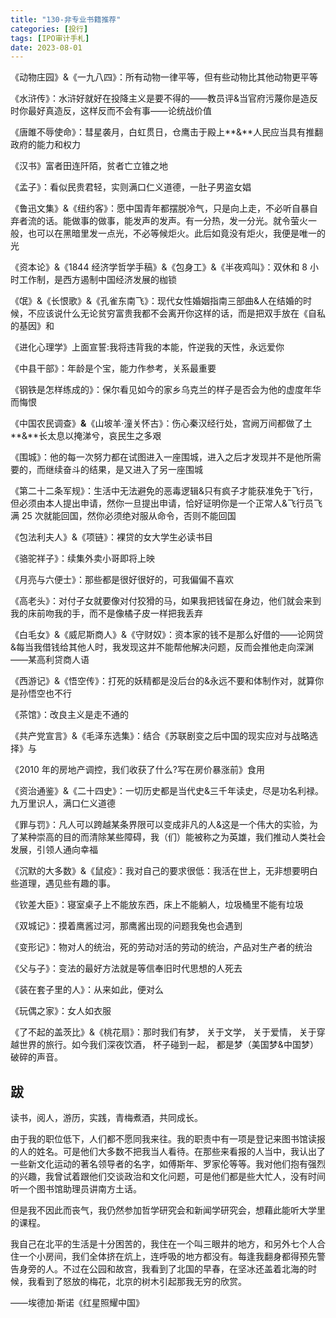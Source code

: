 ```yaml
---
title: "130-非专业书籍推荐"
categories: [投行]
tags: [IPO审计手札]
date: 2023-08-01
---
```

《动物庄园》&《一九八四》：所有动物一律平等，但有些动物比其他动物更平等

《水浒传》：水浒好就好在投降主义是要不得的——教员评&当官府污蔑你是造反时你最好真造反，这样反而不会有事——论统战价值

《唐雎不辱使命》：彗星袭月，白虹贯日，仓鹰击于殿上**&**人民应当具有推翻政府的能力和权力

《汉书》富者田连阡陌，贫者亡立锥之地

《孟子》：看似民贵君轻，实则满口仁义道德，一肚子男盗女娼

《鲁迅文集》&《纽约客》：愿中国青年都摆脱冷气，只是向上走，不必听自暴自弃者流的话。能做事的做事，能发声的发声。有一分热，发一分光。就令萤火一般，也可以在黑暗里发一点光，不必等候炬火。此后如竟没有炬火，我便是唯一的光

《资本论》&《1844 经济学哲学手稿》&《包身工》&《半夜鸡叫》：双休和 8 小时工作制，是西方遏制中国经济发展的枷锁

《氓》&《长恨歌》&《孔雀东南飞》：现代女性婚姻指南三部曲&人在结婚的时候，不应该说什么无论贫穷富贵我都不会离开你这样的话，而是把双手放在《自私的基因》和

《进化心理学》上面宣誓:我将违背我的本能，忤逆我的天性，永远爱你

《中县干部》：年龄是个宝，能力作参考，关系最重要

《钢铁是怎样练成的》：保尔看见如今的家乡乌克兰的样子是否会为他的虚度年华而悔恨

《中国农民调查》**&**《山坡羊·潼关怀古》：伤心秦汉经行处，宫阙万间都做了土**&**长太息以掩涕兮，哀民生之多艰

《围城》：他的每一次努力都在试图进入一座围城，进入之后才发现并不是他所需要的，而继续奋斗的结果，是又进入了另一座围城

《第二十二条军规》：生活中无法避免的恶毒逻辑&只有疯子才能获准免于飞行，但必须由本人提出申请，然你一旦提出申请，恰好证明你是一个正常人&飞行员飞满 25 次就能回国，然你必须绝对服从命令，否则不能回国

《包法利夫人》&《项链》：裸贷的女大学生必读书目

《骆驼祥子》：续集外卖小哥即将上映

《月亮与六便士》：那些都是很好很好的，可我偏偏不喜欢

《高老头》：对付子女就要像对付狡猾的马，如果我把钱留在身边，他们就会来到我的床前吻我的手，而不是像橘子皮一样把我丢弃

《白毛女》&《威尼斯商人》&《守财奴》：资本家的钱不是那么好借的——论网贷&每当我借钱给其他人时，我发现这并不能帮他解决问题，反而会推他走向深渊——某高利贷商人语

《西游记》&《悟空传》：打死的妖精都是没后台的&永远不要和体制作对，就算你是孙悟空也不行

《茶馆》：改良主义是走不通的

《共产党宣言》&《毛泽东选集》：结合《苏联剧变之后中国的现实应对与战略选择》与

《2010 年的房地产调控，我们收获了什么?写在房价暴涨前》食用

《资治通鉴》&《二十四史》：一切历史都是当代史&三千年读史，尽是功名利禄。九万里识人，满口仁义道德

《罪与罚》：凡人可以跨越某条界限可以变成非凡的人&这是一个伟大的实验，为了某种崇高的目的而清除某些障碍，我（们）能被称之为英雄，我们推动人类社会发展，引领人通向幸福

《沉默的大多数》&《鼠疫》：我对自己的要求很低：我活在世上，无非想要明白些道理，遇见些有趣的事。

《钦差大臣》：寝室桌子上不能放东西，床上不能躺人，垃圾桶里不能有垃圾

《双城记》：摸着鹰酱过河，那鹰酱出现的问题我兔也会遇到

《变形记》：物对人的统治，死的劳动对活的劳动的统治，产品对生产者的统治

《父与子》：变法的最好方法就是等信奉旧时代思想的人死去

《装在套子里的人》：从来如此，便对么

《玩偶之家》：女人如衣服

《了不起的盖茨比》&《桃花扇》：那时我们有梦， 关于文学， 关于爱情， 关于穿越世界的旅行。如今我们深夜饮酒， 杯子碰到一起， 都是梦（美国梦&中国梦）破碎的声音。

## 跋

读书，阅人，游历，实践，青梅煮酒，共同成长。

由于我的职位低下，人们都不愿同我来往。我的职责中有一项是登记来图书馆读报的人的姓名。可是他们大多数不把我当人看待。在那些来看报的人当中，我认出了一些新文化运动的著名领导者的名字，如傅斯年、罗家伦等等。我对他们抱有强烈的兴趣，我曾试着跟他们交谈政治和文化问题，可是他们都是些大忙人，没有时间听一个图书馆助理员讲南方土话。

但是我不因此而丧气，我仍然参加哲学研究会和新闻学研究会，想藉此能听大学里的课程。

我自己在北平的生活是十分困苦的，我住在一个叫三眼井的地方，和另外七个人合住一个小房间，我们全体挤在炕上，连呼吸的地方都没有。每逢我翻身都得预先警告身旁的人。不过在公园和故宫，我看到了北国的早春，在坚冰还盖着北海的时 候，我看到了怒放的梅花，北京的树木引起那我无穷的欣赏。

——埃德加·斯诺《红星照耀中国》
